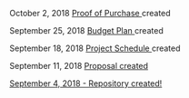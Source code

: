 October 2, 2018 
<a href="https://github.com/JordanPulido/HapticMotorDrive/blob/master/documentation/BudgetProof.pdf"> Proof of Purchase </a> created

September 25, 2018 
<a href="https://github.com/JordanPulido/HapticMotorDrive/blob/master/documentation/JordanPulidoBudget.xlsx"> Budget Plan </a> created

September 18, 2018 
<a href="https://github.com/JordanPulido/HapticMotorDrive/blob/master/documentation/JordanProjectSchedule.mpp"> Project Schedule </a> created

September 11, 2018 
<a href="https://github.com/JordanPulido/HapticMotorDrive/blob/master/documentation/JordanPulidoProjectSchedule.xlsx"> Proposal  created

September 4, 2018 - Repository created!
